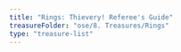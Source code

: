 ```yaml
---
title: "Rings: Thievery! Referee's Guide"
treasureFolder: "ose/8. Treasures/Rings"
type: "treasure-list"
---
```

